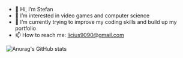 - 👋 Hi, I’m Stefan
- 👀 I’m interested in video games and computer science 
- 🌱 I’m currently trying to improve my coding skills and build up my portfolio
- 📫 How to reach me: licius9090@gmail.com

![Anurag's GitHub stats](https://github-readme-stats.vercel.app/api?username=LiciuStefan&show_icons=true&theme=gotham)

<!---
LiciuStefan/LiciuStefan is a ✨ special ✨ repository because its `README.md` (this file) appears on your GitHub profile.
You can click the Preview link to take a look at your changes.
--->
